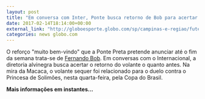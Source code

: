 ```yaml
---
layout: post
title: "Em conversa com Inter, Ponte busca retorno de Bob para acertar o meio"
date: 2017-02-14T18:14:00+00:00
external_link: "http://globoesporte.globo.com/sp/campinas-e-regiao/futebol/noticia/2017/02/em-conversa-com-inter-ponte-busca-retorno-de-bob-para-acertar-o-meio.html"
categories: news globo.com
---
```

O reforço "muito bem-vindo" que a Ponte Preta pretende anunciar até o fim da semana trata-se de [Fernando Bob](http://globoesporte.globo.com/atleta/fernando-bob.html). Em conversas com o Internacional, a diretoria alvinegra busca acertar o retorno do volante o quanto antes.&nbsp;Na mira da Macaca, o volante sequer foi relacionado para o duelo contra o Princesa de Solimões, nesta quarta-feira, pela Copa do Brasil.&nbsp;

**Mais informações em instantes...**

